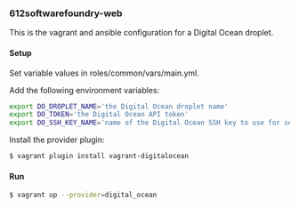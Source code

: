 ### 612softwarefoundry-web

This is the vagrant and ansible configuration for a Digital Ocean droplet.

#### Setup

Set variable values in roles/common/vars/main.yml.

Add the following environment variables:

```bash
export DO_DROPLET_NAME='the Digital Ocean droplet name'
export DO_TOKEN='the Digital Ocean API token'
export DO_SSH_KEY_NAME='name of the Digital Ocean SSH key to use for setup'
```

Install the provider plugin:

```bash
$ vagrant plugin install vagrant-digitalocean
```

#### Run

```bash
$ vagrant up --provider=digital_ocean
```